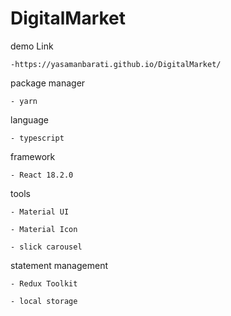 # DigitalMarket

demo Link

    -https://yasamanbarati.github.io/DigitalMarket/

package manager

    - yarn
    
language 

    - typescript 
    
framework

    - React 18.2.0
    
tools 
    
    - Material UI
    
    - Material Icon
    
    - slick carousel
    
 statement management 
 
    - Redux Toolkit 
    
    - local storage 


